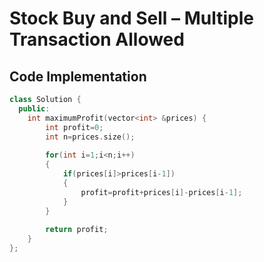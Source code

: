 # Stock Buy and Sell – Multiple Transaction Allowed

## Code Implementation
```cpp
class Solution {
  public:
    int maximumProfit(vector<int> &prices) {
        int profit=0;
        int n=prices.size();
        
        for(int i=1;i<n;i++)
        {
            if(prices[i]>prices[i-1])
            {
                profit=profit+prices[i]-prices[i-1];
            }
        }
        
        return profit;
    }
};
```

